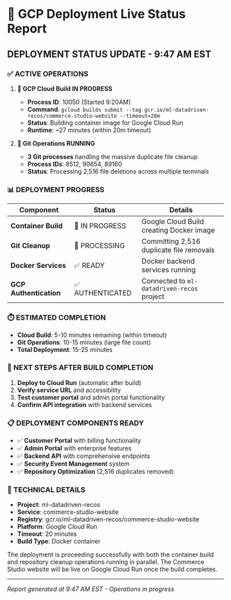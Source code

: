 # 🚀 GCP Deployment Live Status Report

## **DEPLOYMENT STATUS UPDATE** - 9:47 AM EST

### **✅ ACTIVE OPERATIONS**

1. **🔄 GCP Cloud Build IN PROGRESS** 
   - **Process ID**: 10050 (Started 9:20AM)
   - **Command**: `gcloud builds submit --tag gcr.io/ml-datadriven-recos/commerce-studio-website --timeout=20m`
   - **Status**: Building container image for Google Cloud Run
   - **Runtime**: ~27 minutes (within 20m timeout)

2. **🔄 Git Operations RUNNING**
   - **3 Git processes** handling the massive duplicate file cleanup
   - **Process IDs**: 8512, 90654, 89160
   - **Status**: Processing 2,516 file deletions across multiple terminals

### **📊 DEPLOYMENT PROGRESS**

| Component | Status | Details |
|-----------|--------|---------|
| **Container Build** | 🔄 IN PROGRESS | Google Cloud Build creating Docker image |
| **Git Cleanup** | 🔄 PROCESSING | Committing 2,516 duplicate file removals |
| **Docker Services** | ✅ READY | Docker backend services running |
| **GCP Authentication** | ✅ AUTHENTICATED | Connected to `ml-datadriven-recos` project |

### **⏱️ ESTIMATED COMPLETION**

- **Cloud Build**: 5-10 minutes remaining (within timeout)
- **Git Operations**: 10-15 minutes (large file count)
- **Total Deployment**: 15-25 minutes

### **🎯 NEXT STEPS AFTER BUILD COMPLETION**

1. **Deploy to Cloud Run** (automatic after build)
2. **Verify service URL** and accessibility
3. **Test customer portal** and admin portal functionality
4. **Confirm API integration** with backend services

### **📋 DEPLOYMENT COMPONENTS READY**

- ✅ **Customer Portal** with billing functionality
- ✅ **Admin Portal** with enterprise features
- ✅ **Backend API** with comprehensive endpoints
- ✅ **Security Event Management** system
- ✅ **Repository Optimization** (2,516 duplicates removed)

### **🔧 TECHNICAL DETAILS**

- **Project**: ml-datadriven-recos
- **Service**: commerce-studio-website
- **Registry**: gcr.io/ml-datadriven-recos/commerce-studio-website
- **Platform**: Google Cloud Run
- **Timeout**: 20 minutes
- **Build Type**: Docker container

The deployment is proceeding successfully with both the container build and repository cleanup operations running in parallel. The Commerce Studio website will be live on Google Cloud Run once the build completes.

---
*Report generated at 9:47 AM EST - Operations in progress*